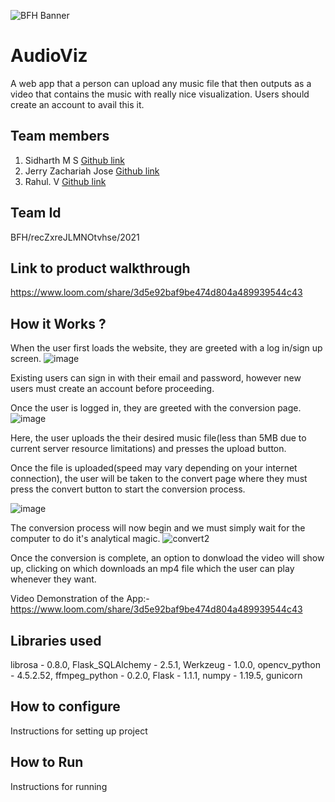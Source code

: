 ![BFH Banner](https://trello-attachments.s3.amazonaws.com/542e9c6316504d5797afbfb9/542e9c6316504d5797afbfc1/39dee8d993841943b5723510ce663233/Frame_19.png)
# AudioViz
A web app that a person can upload any music file that then outputs as a video that contains the music with really nice visualization. Users should create an account to avail this it.
## Team members
1. Sidharth M S [Github link](https://github.com/sidharth980)
2. Jerry Zachariah Jose [Github link](https://github.com/jermania321)
3. Rahul. V [Github link](http://github.com/rzinc)
## Team Id
BFH/recZxreJLMNOtvhse/2021
## Link to product walkthrough
https://www.loom.com/share/3d5e92baf9be474d804a489939544c43
## How it Works ?

When the user first loads the website, they are greeted with a log in/sign up screen.
![image](https://user-images.githubusercontent.com/33323329/119361166-fda71a00-bcc8-11eb-8df1-aef95143f722.png)

Existing users can sign in with their email and password, however new users must create an account before proceeding.

Once the user is logged in, they are greeted with the conversion page.
![image](https://user-images.githubusercontent.com/33323329/119361817-b3726880-bcc9-11eb-8db2-d72b9913a3cf.png)

Here, the user uploads the their desired music file(less than 5MB due to current server resource limitations) and presses the upload button.

Once the file is uploaded(speed may vary depending on your internet connection), the user will be taken to the convert page where they must press the convert button to start the conversion process.

![image](https://user-images.githubusercontent.com/33323329/119362846-c8033080-bcca-11eb-8070-7c67692b218a.png)


The conversion process will now begin and we must simply wait for the computer  to do it's analytical magic.
![convert2](https://user-images.githubusercontent.com/33323329/119363337-537cc180-bccb-11eb-81e4-1bece7942a21.PNG)


Once the conversion is complete, an option to donwload the video will show up, clicking on which downloads an mp4 file which the user can play whenever they want.


Video Demonstration of the App:-https://www.loom.com/share/3d5e92baf9be474d804a489939544c43

## Libraries used
librosa - 0.8.0,
Flask_SQLAlchemy - 2.5.1,
Werkzeug - 1.0.0,
opencv_python - 4.5.2.52,
ffmpeg_python - 0.2.0,
Flask - 1.1.1,
numpy - 1.19.5,
gunicorn
## How to configure
Instructions for setting up project
## How to Run
Instructions for running

